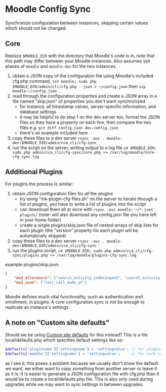 # Moodle Config Sync

Synchronize configuration between instances, skipping certain values which should not be changed.

## Core

Replace `$MOODLE_DIR` with the directory that Moodle's code is in, note that this path may differ between your Moodle instances. Also assumes ssh aliases of `moodle` and `moodle-dev` for the two instances.

1. obtain a JSON copy of the configuration file using Moodle's included cfg.php command, `ssh moodle; sudo php $MOODLE_DIR/admin/cli/cfg.php --json > ~/config.json` then `scp moodle:~/config.json .`
1. read through the configuration properties and create a JSON array in a file named "skip.json" of properties you _don't_ want synchronized
    + for instance, all timestamp values, server-specific information, and database settings
    + it may be helpful to do step 1 on the dev server too, format the JSON files so they have a property on each line, then compare the two files e.g. `git diff config.json dev.config.json`
    + there's an example included here
1. copy these files to a dev server `rsync -avz . moodle-dev:$MOODLE_DIR/admin/cca_cli/cfg-sync`
1. run the script on the server, writing output to a log file `cd $MOODLE_DIR; sudo php admin/cca_cli/cfg-sync/core.php >> /var/log/moodle/core-cfg-sync.log`

## Additional Plugins

For plugins the process is similar:

1. obtain JSON configuration files for _all_ the plugins
    + try using "mk-plugin-cfg-files.sh" on the server to iterate through a list of plugins, you have to write a list of plugins into the script
    + can download them all at once with `rsync -avz moodle:'~/*.json' plugins/` (note: will also download any config.json file you have left in your home folder)
    + create a single plugins/skip.json file of nested arrays of skip lists for each plugin (the "version" property for each plugin will be automatically skipped)
1. copy these files to a dev server `rsync -avz . moodle-dev:$MOODLE_DIR/admin/cca_cli/cfg-sync`
1. run the plugins script, `cd $MOODLE_DIR; sudo php admin/cca_cli/cfg-sync/plugins.php >> /var/log/moodle/plugins-cfg-sync.log`

example plugins/skip.json:
```json
{
    "mod_attendance": ["search_activity_indexingend", "search_activity_indexingstart"],
    "mod_zoom": ["last_call_made_at"]
}
```

Moodle defines much vital functionality, such as authentication and enrollment, in plugins. A core configuration sync is not be enough to replicate an instance's settings.

## A note on "Custom site defaults"

Should we be using [Custom site defaults](https://docs.moodle.org/39/en/Administration_via_command_line#Custom_site_defaults) for this instead? This is a file local/defaults.php which specifies default settings like so:

```php
$defaults['pluginname']['settingname'] = 'settingvalue'; // for plugins
$defaults['moodle']['settingname'] = 'settingvalue';     // for core settings
```

as I see it, this poses a problem because we usually don't _know_ the default we want, we either want to copy something from another server or leave it as it is. It is easier to generate a JSON configuration file with cfg.php than it would be to create a local/defaults.php file. This is also only used during upgrades while we may want to sync settings in between upgrades.

